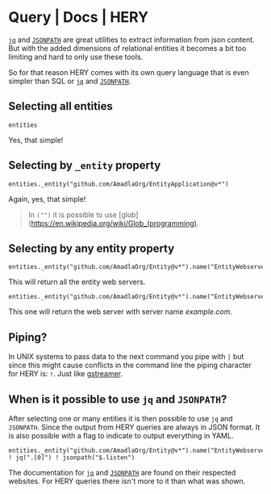 # Query | Docs | HERY
[`jq`](https://jqlang.github.io/jq/) and [`JSONPATH`](https://jsonpath.com/) are great utilities to extract information from
json content. But with the added dimensions of relational entities it becomes a bit too limiting and hard to only use 
these tools.

So for that reason HERY comes with its own query language that is even simpler than SQL or [`jq`](https://jqlang.github.io/jq/) and [`JSONPATH`](https://jsonpath.com/).

## Selecting all entities
```heryquery
entities
```
Yes, that simple!

## Selecting by `_entity` property
```heryquery
entities._entity("github.com/AmadlaOrg/EntityApplication@v*")
```

Again, yes, that simple!

> In `("")` it is possible to use [glob](https://en.wikipedia.org/wiki/Glob_(programming).

## Selecting by any entity property
```heryquery
entities._entity("github.com/AmadlaOrg/Entity@v*").name("EntityWebserver")
```
This will return all the entity web servers.

```heryquery
entities._entity("github.com/AmadlaOrg/Entity@v*").name("EntityWebserver").server_name("example.com")
```
This one will return the web server with server name *example.com*.

## Piping?
In UNIX systems to pass data to the next command you pipe with `|` but since this might cause conflicts in the command line 
the piping character for HERY is: `!`. Just like [gstreamer](https://gstreamer.freedesktop.org/).

## When is it possible to use `jq` and `JSONPATH`?
After selecting one or many entities it is then possible to use `jq` and `JSONPATH`. Since the output from HERY queries
are always in JSON format. It is also possible with a flag to indicate to output everything in YAML.

```heryquery
entities._entity("github.com/AmadlaOrg/Entity@v*").name("EntityWebserver") ! jq(".[0]") ! jsonpath("$.listen")
```

The documentation for [`jq`](https://jqlang.github.io/jq/) and [`JSONPATH`](https://jsonpath.com/) are found on their 
respected websites. For HERY queries there isn't more to it than what was shown.